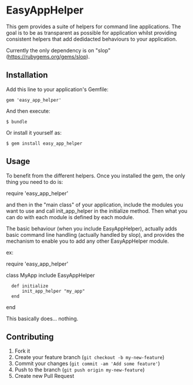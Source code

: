 # EasyAppHelper

This gem provides a suite of helpers for command line applications.
The goal is to be as transparent as possible for application whilst providing consistent helpers that add dedidacted behaviours to your application.

Currently the only dependency is on "slop" (https://rubygems.org/gems/slop).



## Installation

Add this line to your application's Gemfile:

    gem 'easy_app_helper'

And then execute:

    $ bundle

Or install it yourself as:

    $ gem install easy_app_helper

## Usage

To benefit from the different helpers. Once you installed the gem, the only thing you need to do is:

require 'easy_app_helper'

and then in the "main class" of your application, include the modules you want to use and call init_app_helper in the initialize method. Then what you can do with each 
module is defined by each module.

The basic behaviour (when you include EasyAppHelper), actually adds basic command line handling (actually handled by slop), and provides the mechanism to enable you
to add any other EasyAppHelper module.

ex:

require 'easy_app_helper'

class MyApp
      include EasyAppHelper

      def initialize
      	  init_app_helper "my_app"
      end
end

This basically does... nothing.


## Contributing

1. Fork it
2. Create your feature branch (`git checkout -b my-new-feature`)
3. Commit your changes (`git commit -am 'Add some feature'`)
4. Push to the branch (`git push origin my-new-feature`)
5. Create new Pull Request
